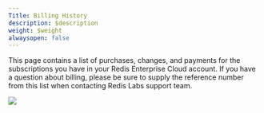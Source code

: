 ```yaml
---
Title: Billing History
description: $description
weight: $weight
alwaysopen: false
---
```

This page contains a list of purchases, changes, and payments for the
subscriptions you have in your Redis Enterprise Cloud account. If you
have a question about billing, please be sure to supply the reference
number from this list when contacting Redis Labs support team.

![](/images/rc/billing_history.png?width=1000&height=647)
